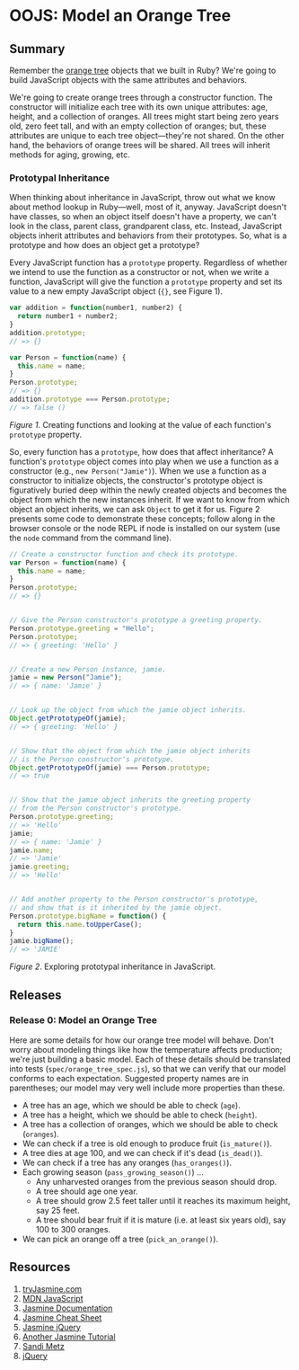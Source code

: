 # OOJS: Model an Orange Tree

## Summary
Remember the [orange tree][orange tree challenge] objects that we built in Ruby?  We're going to build JavaScript objects with the same attributes and behaviors.  

We're going to create orange trees through a constructor function.  The constructor will initialize each tree with its own unique attributes: age, height, and a collection of oranges.  All trees might start being zero years old, zero feet tall, and with an empty collection of oranges; but, these attributes are unique to each tree object—they're not shared.  On the other hand, the behaviors of orange trees will be shared.  All trees will inherit methods for aging, growing, etc.


### Prototypal Inheritance
When thinking about inheritance in JavaScript, throw out what we know about method lookup in Ruby—well, most of it, anyway.  JavaScript doesn't have classes, so when an object itself doesn't have a property, we can't look in the class, parent class, grandparent class, etc.  Instead, JavaScript objects inherit attributes and behaviors from their prototypes.  So, what is a prototype and how does an object get a prototype?

Every JavaScript function has a `prototype` property.  Regardless of whether we intend to use the function as a constructor or not, when we write a function, JavaScript will give the function a `prototype` property and set its value to a new empty JavaScript object (`{}`, see Figure 1).

```js
var addition = function(number1, number2) {
  return number1 + number2;
}
addition.prototype;
// => {}

var Person = function(name) {
  this.name = name;
}
Person.prototype;
// => {}
addition.prototype === Person.prototype;
// => false ()
```
*Figure 1*. Creating functions and looking at the value of each function's `prototype` property.


So, every function has a `prototype`, how does that affect inheritance?  A function's `prototype` object comes into play when we use a function as a constructor (e.g., `new Person("Jamie")`).  When we use a function as a constructor to initialize objects, the constructor's prototype object is figuratively buried deep within the newly created objects and becomes the object from which the new instances inherit.  If we want to know from which object an object inherits, we can ask `Object` to get it for us.  Figure 2 presents some code to demonstrate these concepts; follow along in the browser console or the node REPL if node is installed on our system (use the `node` command from the command line).

```js
// Create a constructor function and check its prototype.
var Person = function(name) {
  this.name = name;
}
Person.prototype;
// => {}


// Give the Person constructor's prototype a greeting property.
Person.prototype.greeting = "Hello";
Person.prototype;
// => { greeting: 'Hello' }


// Create a new Person instance, jamie.
jamie = new Person("Jamie");
// => { name: 'Jamie' }


// Look up the object from which the jamie object inherits.
Object.getPrototypeOf(jamie);
// => { greeting: 'Hello' }


// Show that the object from which the jamie object inherits
// is the Person constructor's prototype.
Object.getPrototypeOf(jamie) === Person.prototype;
// => true


// Show that the jamie object inherits the greeting property
// from the Person constructor's prototype.
Person.prototype.greeting;
// => 'Hello'
jamie;
// => { name: 'Jamie' }
jamie.name;
// => 'Jamie'
jamie.greeting;
// => 'Hello'


// Add another property to the Person constructor's prototype, 
// and show that is it inherited by the jamie object.
Person.prototype.bigName = function() {
  return this.name.toUpperCase();
}
jamie.bigName();
// => 'JAMIE'
```
*Figure 2*.  Exploring prototypal inheritance in JavaScript.


## Releases
### Release 0: Model an Orange Tree
Here are some details for how our orange tree model will behave.  Don't worry about modeling things like how the temperature affects production; we're just building a basic model.  Each of these details should be translated into tests (`spec/orange_tree_spec.js`), so that we can verify that our model conforms to each expectation.  Suggested property names are in parentheses; our model may very well include more properties than these.

- A tree has an age, which we should be able to check (`age`).
- A tree has a height, which we should be able to check (`height`).
- A tree has a collection of oranges, which we should be able to check (`oranges`).
- We can check if a tree is old enough to produce fruit (`is_mature()`).
- A tree dies at age 100, and we can check if it's dead (`is_dead()`).
- We can check if a tree has any oranges (`has_oranges()`).
- Each growing season (`pass_growing_season()`) ...
  - Any unharvested oranges from the previous season should drop.
  - A tree should age one year.
  - A tree should grow 2.5 feet taller until it reaches its maximum height, say 25 feet.
  - A tree should bear fruit if it is mature (i.e. at least six years old), say 100 to 300 oranges.
- We can pick an orange off a tree (`pick_an_orange()`).


## Resources

1. [tryJasmine.com](http://tryjasmine.com)
1. [MDN JavaScript](https://developer.mozilla.org/en-US/docs/Web/JavaScript/Guide)
1. [Jasmine Documentation](http://jasmine.github.io/2.0/introduction.html)
1. [Jasmine Cheat Sheet](http://www.cheatography.com/citguy/cheat-sheets/jasmine-js-testing/)
1. [Jasmine jQuery](https://github.com/velesin/jasmine-jquery)
1. [Another Jasmine Tutorial](http://evanhahn.com/how-do-i-jasmine/)
1. [Sandi Metz][metz]
1. [jQuery][jQuery library]

[metz]: http://www.sandimetz.com/
[jQuery library]: http://jquery.com/
[orange tree challenge]: ../../../../orange-tree-1-just-oranges-challenge